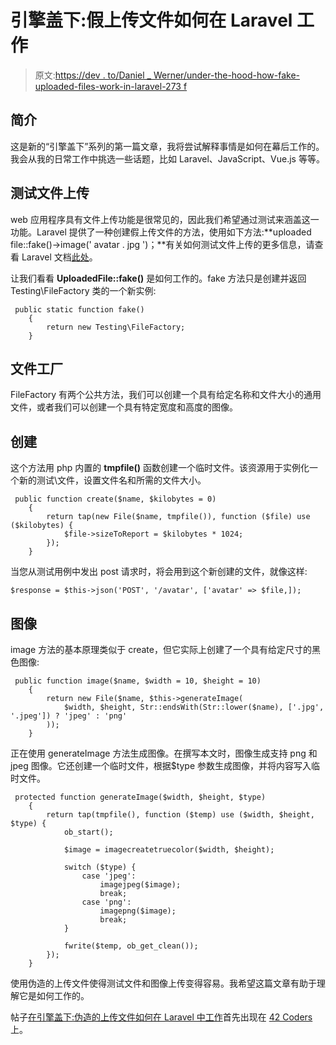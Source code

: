 # 引擎盖下:假上传文件如何在 Laravel 工作

> 原文:[https://dev . to/Daniel _ Werner/under-the-hood-how-fake-uploaded-files-work-in-laravel-273 f](https://dev.to/daniel_werner/under-the-hood-how-fake-uploaded-files-work-in-laravel-273f)

## [](#introduction)简介

这是新的“引擎盖下”系列的第一篇文章，我将尝试解释事情是如何在幕后工作的。我会从我的日常工作中挑选一些话题，比如 Laravel、JavaScript、Vue.js 等等。

## [](#testing-file-upload)测试文件上传

web 应用程序具有文件上传功能是很常见的，因此我们希望通过测试来涵盖这一功能。Laravel 提供了一种创建假上传文件的方法，使用如下方法:**uploaded file::fake()->image(' avatar . jpg ')；**有关如何测试文件上传的更多信息，请查看 Laravel 文档[此处](https://laravel.com/docs/5.8/http-tests#testing-file-uploads)。

让我们看看 **UploadedFile::fake()** 是如何工作的。fake 方法只是创建并返回 Testing\FileFactory 类的一个新实例:

```
 public static function fake()
    {
        return new Testing\FileFactory;
    } 
```

## [](#the-filefactory)文件工厂

FileFactory 有两个公共方法，我们可以创建一个具有给定名称和文件大小的通用文件，或者我们可以创建一个具有特定宽度和高度的图像。

## [](#create)创建

这个方法用 php 内置的 **tmpfile()** 函数创建一个临时文件。该资源用于实例化一个新的测试\文件，设置文件名和所需的文件大小。

```
 public function create($name, $kilobytes = 0)
    {
        return tap(new File($name, tmpfile()), function ($file) use ($kilobytes) {
            $file->sizeToReport = $kilobytes * 1024;
        });
    } 
```

当您从测试用例中发出 post 请求时，将会用到这个新创建的文件，就像这样:

```
$response = $this->json('POST', '/avatar', ['avatar' => $file,]); 
```

## [](#image)图像

image 方法的基本原理类似于 create，但它实际上创建了一个具有给定尺寸的黑色图像:

```
 public function image($name, $width = 10, $height = 10)
    {
        return new File($name, $this->generateImage(
            $width, $height, Str::endsWith(Str::lower($name), ['.jpg', '.jpeg']) ? 'jpeg' : 'png'
        ));
    } 
```

正在使用 generateImage 方法生成图像。在撰写本文时，图像生成支持 png 和 jpeg 图像。它还创建一个临时文件，根据$type 参数生成图像，并将内容写入临时文件。

```
 protected function generateImage($width, $height, $type)
    {
        return tap(tmpfile(), function ($temp) use ($width, $height, $type) {
            ob_start();

            $image = imagecreatetruecolor($width, $height);

            switch ($type) {
                case 'jpeg':
                    imagejpeg($image);
                    break;
                case 'png':
                    imagepng($image);
                    break;
            }

            fwrite($temp, ob_get_clean());
        });
    } 
```

使用伪造的上传文件使得测试文件和图像上传变得容易。我希望这篇文章有助于理解它是如何工作的。

帖子[在引擎盖下:伪造的上传文件如何在 Laravel 中工作](https://42coders.com/under-the-hood-how-fake-uploaded-files-work-in-laravel/)首先出现在 [42 Coders](https://42coders.com) 上。